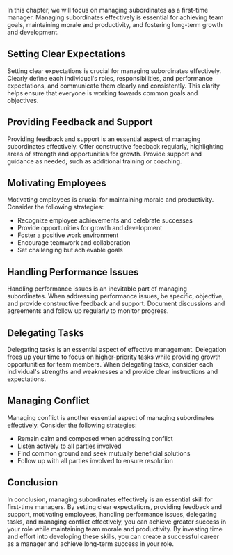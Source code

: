 
In this chapter, we will focus on managing subordinates as a first-time manager. Managing subordinates effectively is essential for achieving team goals, maintaining morale and productivity, and fostering long-term growth and development.

Setting Clear Expectations
--------------------------

Setting clear expectations is crucial for managing subordinates effectively. Clearly define each individual's roles, responsibilities, and performance expectations, and communicate them clearly and consistently. This clarity helps ensure that everyone is working towards common goals and objectives.

Providing Feedback and Support
------------------------------

Providing feedback and support is an essential aspect of managing subordinates effectively. Offer constructive feedback regularly, highlighting areas of strength and opportunities for growth. Provide support and guidance as needed, such as additional training or coaching.

Motivating Employees
--------------------

Motivating employees is crucial for maintaining morale and productivity. Consider the following strategies:

* Recognize employee achievements and celebrate successes
* Provide opportunities for growth and development
* Foster a positive work environment
* Encourage teamwork and collaboration
* Set challenging but achievable goals

Handling Performance Issues
---------------------------

Handling performance issues is an inevitable part of managing subordinates. When addressing performance issues, be specific, objective, and provide constructive feedback and support. Document discussions and agreements and follow up regularly to monitor progress.

Delegating Tasks
----------------

Delegating tasks is an essential aspect of effective management. Delegation frees up your time to focus on higher-priority tasks while providing growth opportunities for team members. When delegating tasks, consider each individual's strengths and weaknesses and provide clear instructions and expectations.

Managing Conflict
-----------------

Managing conflict is another essential aspect of managing subordinates effectively. Consider the following strategies:

* Remain calm and composed when addressing conflict
* Listen actively to all parties involved
* Find common ground and seek mutually beneficial solutions
* Follow up with all parties involved to ensure resolution

Conclusion
----------

In conclusion, managing subordinates effectively is an essential skill for first-time managers. By setting clear expectations, providing feedback and support, motivating employees, handling performance issues, delegating tasks, and managing conflict effectively, you can achieve greater success in your role while maintaining team morale and productivity. By investing time and effort into developing these skills, you can create a successful career as a manager and achieve long-term success in your role.
